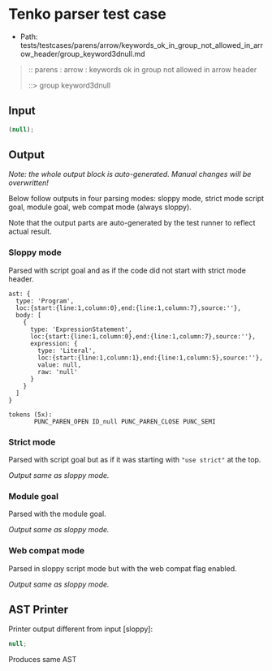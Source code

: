 # Tenko parser test case

- Path: tests/testcases/parens/arrow/keywords_ok_in_group_not_allowed_in_arrow_header/group_keyword3dnull.md

> :: parens : arrow : keywords ok in group not allowed in arrow header
>
> ::> group keyword3dnull

## Input

`````js
(null);
`````

## Output

_Note: the whole output block is auto-generated. Manual changes will be overwritten!_

Below follow outputs in four parsing modes: sloppy mode, strict mode script goal, module goal, web compat mode (always sloppy).

Note that the output parts are auto-generated by the test runner to reflect actual result.

### Sloppy mode

Parsed with script goal and as if the code did not start with strict mode header.

`````
ast: {
  type: 'Program',
  loc:{start:{line:1,column:0},end:{line:1,column:7},source:''},
  body: [
    {
      type: 'ExpressionStatement',
      loc:{start:{line:1,column:0},end:{line:1,column:7},source:''},
      expression: {
        type: 'Literal',
        loc:{start:{line:1,column:1},end:{line:1,column:5},source:''},
        value: null,
        raw: 'null'
      }
    }
  ]
}

tokens (5x):
       PUNC_PAREN_OPEN ID_null PUNC_PAREN_CLOSE PUNC_SEMI
`````

### Strict mode

Parsed with script goal but as if it was starting with `"use strict"` at the top.

_Output same as sloppy mode._

### Module goal

Parsed with the module goal.

_Output same as sloppy mode._

### Web compat mode

Parsed in sloppy script mode but with the web compat flag enabled.

_Output same as sloppy mode._

## AST Printer

Printer output different from input [sloppy]:

````js
null;
````

Produces same AST
